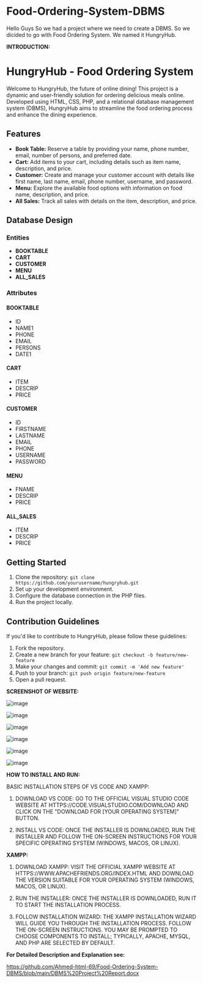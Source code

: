# Food-Ordering-System-DBMS


Hello Guys
So we had a project where we need to create a DBMS. So we dicided to go with Food Ordering System.
We named it HungryHub.



**INTRODUCTION:**

# HungryHub - Food Ordering System

Welcome to HungryHub, the future of online dining! This project is a dynamic and user-friendly solution for ordering delicious meals online. Developed using HTML, CSS, PHP, and a relational database management system (DBMS), HungryHub aims to streamline the food ordering process and enhance the dining experience.

## Features

- **Book Table:** Reserve a table by providing your name, phone number, email, number of persons, and preferred date.
- **Cart:** Add items to your cart, including details such as item name, description, and price.
- **Customer:** Create and manage your customer account with details like first name, last name, email, phone number, username, and password.
- **Menu:** Explore the available food options with information on food name, description, and price.
- **All Sales:** Track all sales with details on the item, description, and price.

## Database Design

### Entities

- **BOOKTABLE**
- **CART**
- **CUSTOMER**
- **MENU**
- **ALL_SALES**

### Attributes

#### BOOKTABLE

- ID
- NAME1
- PHONE
- EMAIL
- PERSONS
- DATE1

#### CART

- ITEM
- DESCRIP
- PRICE

#### CUSTOMER

- ID
- FIRSTNAME
- LASTNAME
- EMAIL
- PHONE
- USERNAME
- PASSWORD

#### MENU

- FNAME
- DESCRIP
- PRICE

#### ALL_SALES

- ITEM
- DESCRIP
- PRICE

## Getting Started

1. Clone the repository: `git clone https://github.com/yourusername/hungryhub.git`
2. Set up your development environment.
3. Configure the database connection in the PHP files.
4. Run the project locally.

## Contribution Guidelines

If you'd like to contribute to HungryHub, please follow these guidelines:

1. Fork the repository.
2. Create a new branch for your feature: `git checkout -b feature/new-feature`
3. Make your changes and commit: `git commit -m 'Add new feature'`
4. Push to your branch: `git push origin feature/new-feature`
5. Open a pull request.



**SCREENSHOT OF WEBSITE:**


![image](https://github.com/Ahmed-html-69/Food-Ordering-System-DBMS/assets/92481567/bba966ed-d06e-4df6-a05e-591bcbbd66ea)



![image](https://github.com/Ahmed-html-69/Food-Ordering-System-DBMS/assets/92481567/7c65d818-c422-4175-bdf6-52d487ae803c)



![image](https://github.com/Ahmed-html-69/Food-Ordering-System-DBMS/assets/92481567/44c55c4a-c7cb-41f5-907d-e3d6ef92bcb2)



![image](https://github.com/Ahmed-html-69/Food-Ordering-System-DBMS/assets/92481567/aa41ee25-37c0-4e0e-80ca-a386258ca6b2)


![image](https://github.com/Ahmed-html-69/Food-Ordering-System-DBMS/assets/92481567/8871198b-ae3a-4914-882c-a69c6fb4823d)



![image](https://github.com/Ahmed-html-69/Food-Ordering-System-DBMS/assets/92481567/be843f0d-c6c0-4400-be7e-b7def5511c54)


**HOW TO INSTALL AND RUN:**

 BASIC INSTALLATION STEPS OF VS CODE AND XAMPP:

1)  DOWNLOAD VS CODE: GO TO THE OFFICIAL VISUAL STUDIO CODE WEBSITE AT HTTPS://CODE.VISUALSTUDIO.COM/DOWNLOAD AND CLICK ON THE "DOWNLOAD FOR [YOUR OPERATING SYSTEM]" BUTTON.


2) INSTALL VS CODE: ONCE THE INSTALLER IS DOWNLOADED, RUN THE INSTALLER AND FOLLOW THE ON-SCREEN INSTRUCTIONS FOR YOUR SPECIFIC OPERATING SYSTEM (WINDOWS, MACOS, OR LINUX).


**XAMPP:**

1) DOWNLOAD XAMPP: VISIT THE OFFICIAL XAMPP WEBSITE AT HTTPS://WWW.APACHEFRIENDS.ORG/INDEX.HTML  AND DOWNLOAD THE VERSION SUITABLE FOR YOUR OPERATING SYSTEM (WINDOWS, MACOS, OR LINUX).


2) RUN THE INSTALLER: ONCE THE INSTALLER IS DOWNLOADED, RUN IT TO START THE INSTALLATION PROCESS.


3) FOLLOW INSTALLATION WIZARD: THE XAMPP INSTALLATION WIZARD WILL GUIDE YOU THROUGH THE INSTALLATION PROCESS. FOLLOW THE ON-SCREEN INSTRUCTIONS. YOU MAY BE PROMPTED TO CHOOSE COMPONENTS TO INSTALL; TYPICALLY, APACHE, MYSQL, AND PHP ARE SELECTED BY DEFAULT.



**For Detailed Description and Explanation see:**

https://github.com/Ahmed-html-69/Food-Ordering-System-DBMS/blob/main/DBMS%20Project%20Report.docx

